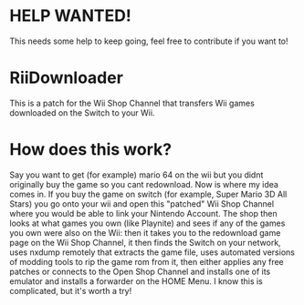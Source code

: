 # HELP WANTED!
This needs some help to keep going, feel free to contribute if you want to!

# RiiDownloader
This is a patch for the Wii Shop Channel that transfers Wii games downloaded on the Switch to your Wii.

# How does this work?
Say you want to get (for example) mario 64 on the wii but you didnt originally buy the game so you cant redownload.
Now is where my idea comes in.
If you buy the game on switch (for example, Super Mario 3D All Stars) you go onto your wii and open this "patched" Wii Shop Channel where you would be able to link your Nintendo Account. The shop then looks at what games you own (like Playnite) and sees if any of the games you own were also on the Wii: then it takes you to the redownload game page on the Wii Shop Channel, it then finds the Switch on your network, uses nxdump remotely that extracts the game file, uses automated versions of modding tools to rip the game rom from it, then either applies any free patches or connects to the Open Shop Channel and installs one of its emulator and installs a forwarder on the HOME Menu. I know this is complicated, but it's worth a try!

